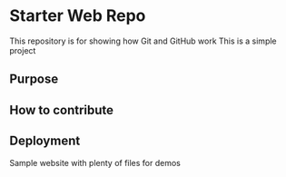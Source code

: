 # Starter Web Repo

This repository is for showing how Git and GitHub work
This is a simple project 

## Purpose

## How to contribute 

## Deployment

Sample website with plenty of files for demos